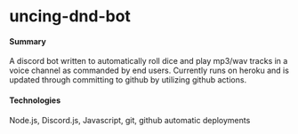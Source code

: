 # uncing-dnd-bot

<h4>Summary</h4>
<p>A discord bot written to automatically roll dice and play mp3/wav tracks in a voice channel as commanded by end users.  Currently runs on heroku and is updated through committing to github by utilizing github actions.</p> 
<h4>Technologies</h4>
<p>Node.js, Discord.js, Javascript, git, github automatic deployments</p>
